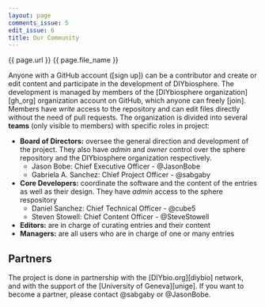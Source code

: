 ```yaml
---
layout: page
comments_issue: 5
edit_issue: 6
title: Our Community
---
```


{{ page.url }}
{{ page.file_name }}

Anyone with a GitHub account ([sign up]) can be a contributor and create or edit content and participate in the development of DIYbiosphere. The development is managed by members of the [DIYbiosphere organization][gh_org] organization account on GitHub, which anyone can freely [join]. Members have _write_ access to the repository and can edit files directly without the need of pull requests. The organization is divided into several **teams** (only visible to members) with specific roles in project:

- **Board of Directors:** oversee the general direction and development of the project. They also have _admin_ and _owner_ control over the sphere repository and the DIYbiosphere organization respectively.
  - Jason Bobe: Chief Executive Officer - @JasonBobe
  - Gabriela A. Sanchez: Chief Project Officer - @sabgaby
- **Core Developers:** coordinate the software and the content of the entries as well as their design. They have _admin_ access to the sphere respository
  - Daniel Sanchez: Chief Technical Officer - @cube5
  - Steven Stowell: Chief Content Officer - @SteveStowell
- **Editors:** are in charge of curating entries and their content
- **Managers:** are all users who are in charge of one or many entries

## Partners
The project is done in partnership with the [DIYbio.org][diybio] network, and with the support of the [University of Geneva][unige]. If you want to become a partner, please contact @sabgaby or @JasonBobe.
